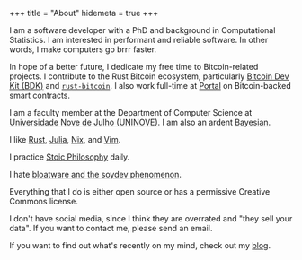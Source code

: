 +++
title = "About"
hidemeta = true
+++

I am a software developer with a PhD and background in
Computational Statistics.
I am interested in performant and reliable software.
In other words, I make computers go brrr faster.

In hope of a better future,
I dedicate my free time to Bitcoin-related projects.
I contribute to the Rust Bitcoin ecosystem,
particularly [Bitcoin Dev Kit (BDK)](https://bitcoindevkit.org)
and [`rust-bitcoin`](https://rust-bitcoin.org).
I also work full-time at [Portal](https://portaldefi.com) on Bitcoin-backed smart contracts.

I am a faculty member at the Department of Computer Science at
[Universidade Nove de Julho (UNINOVE)](https://www.uninove.br).
I am also an ardent [Bayesian](https://youtu.be/RMNwsdb5VU4).

I like [Rust](https://rust-lang.org/),
[Julia](https://julialang.org),
[Nix](https://nixos.org),
and [Vim](https://www.vim.org).

I practice [Stoic Philosophy](https://stoicquotes.io) daily.

I hate [bloatware and the soydev phenomenon](https://storopoli.io/2023-11-10-2023-11-13-soydev/).

Everything that I do is either open source or has a permissive Creative Commons license.

I don't have social media, since I think they are overrated
and "they sell your data".
If you want to contact me, please send an email.

If you want to find out what's recently on my mind,
check out my [blog](https://storopoli.io/).
